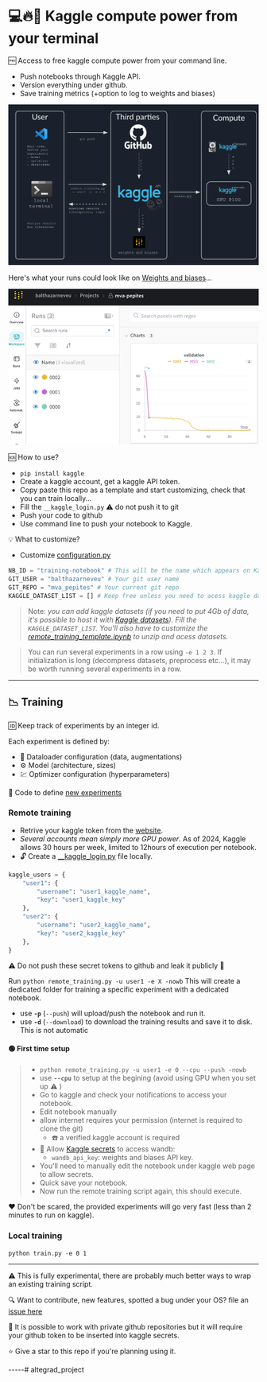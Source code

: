 # :computer::fire::gift: Kaggle compute power from your terminal
:free: Access to free kaggle compute power from your command line.
- Push notebooks through Kaggle API.
- Version everything under github.
- Save training metrics (+option to log to weights and biases)

![](/illustrations/overview.png)


Here's what your runs could look like on [Weights and biases](https://wandb.ai/)...

![](/illustrations/wandb.png)

:sos: How to use? 
- `pip install kaggle`
- Create a kaggle account, get a kaggle API token.
- Copy paste this repo as a template and start customizing, check that you can train locally...
- Fill the `__kaggle_login.py` :warning: do not push it to git
- Push your code to github
- Use command line to push your notebook to Kaggle.

:bulb: What to customize?

- Customize [configuration.py](/configuration.py)
```python
NB_ID = "training-notebook" # This will be the name which appears on Kaggle.
GIT_USER = "balthazarneveu" # Your git user name
GIT_REPO = "mva_pepites" # Your current git repo
KAGGLE_DATASET_LIST = [] # Keep free unless you need to acess kaggle datasets. You'll need to modify the remote_training_template.ipynb.
```
> Note: *you can add kaggle datasets (if you need to put 4Gb of data, it's possible to host it with [Kaggle datasets](https://www.kaggle.com/datasets)). Fill the `KAGGLE_DATASET_LIST`. You'll also have to customize the [remote_training_template.ipynb](/remote_training_template.ipynb) to unzip and acess datasets.*


> You can run several experiments in a row using `-e 1 2 3`. If initialization is long (decompress datasets, preprocess etc...), it may be worth running several experiments in a row.



-------

## :chart_with_downwards_trend: Training

:id: Keep track of experiments by an integer id. 

Each experiment is defined by:
- :scroll: Dataloader configuration (data, augmentations)
- :gear: Model (architecture, sizes)
- :chart: Optimizer configuration (hyperparameters)

:test_tube: Code to define [new experiments](/experiments.py)

### Remote training
- Retrive your kaggle token from the [website](https://www.kaggle.com/docs/api).
- *Several accounts mean simply more GPU power*. As of 2024, Kaggle allows 30 hours per week, limited to 12hours of execution per notebook.
- :unlock: Create a [__kaggle_login.py](__kaggle_login.py) file locally.
```python
kaggle_users = {
    "user1": {
        "username": "user1_kaggle_name",
        "key": "user1_kaggle_key"
    },
    "user2": {
        "username": "user2_kaggle_name",
        "key": "user2_kaggle_key"
    },
}
```
:warning: Do not push these secret tokens to github and leak it publicly :facepalm:

Run `python remote_training.py -u user1 -e X -nowb`
This will create a dedicated folder for training a specific experiment with a dedicated notebook.

- use **`-p`** (`--push`) will upload/push the notebook and run it.
- use **`-d`** (`--download`) to download the training results and save it to disk. This is not automatic


#### :green_circle: First time setup
> - `python remote_training.py -u user1 -e 0 --cpu --push -nowb`
> - use **`--cpu`** to setup at the begining (avoid using GPU when you set up :warning: )
> - Go to kaggle and check your notifications to access your notebook.
> - Edit notebook manually
> - allow internet requires your permission (internet is required to clone the git)
>   - :phone: a verified kaggle account is required
> - :key: Allow [Kaggle secrets](https://www.kaggle.com/discussions/product-feedback/114053) to access wandb:
>   - `wandb_api_key`: weights and biases API key.
> - You'll need to manually edit the notebook under kaggle web page to allow secrets.
> - Quick save your notebook.
> - Now run the remote training script again, this should execute. 

:heart: Don't be scared, the provided experiments will go very fast (less than 2 minutes to run on kaggle).

### Local training
`python train.py -e 0 1`


-----
:warning: This is fully experimental, there are probably much better ways to wrap an existing training script.

:mag: Want to contribute, new features, spotted a bug under your OS? file an [issue here](https://github.com/balthazarneveu/mva_pepites/issues)

:key: It is possible to work with private github repositories but it will require your github token to be inserted into kaggle secrets.

:star: Give a star to this repo if you're planning using it.

-----# altegrad_project
